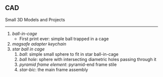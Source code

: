 CAD
---
Small 3D Models and Projects

---

1. _ball-in-cage_
	- First print ever: simple ball trapped in a cage
2. _magsafe adapter keychain_
3. _star ball in cage_
	1. _ball_: simple small sphere to fit in star ball-in-cage
	2. _ball hole_: sphere with intersecting diametric holes passing through it
	3. _pyramid frame element_: pyramid-end frame stile
	4. _star-bic_: the main frame assembly
